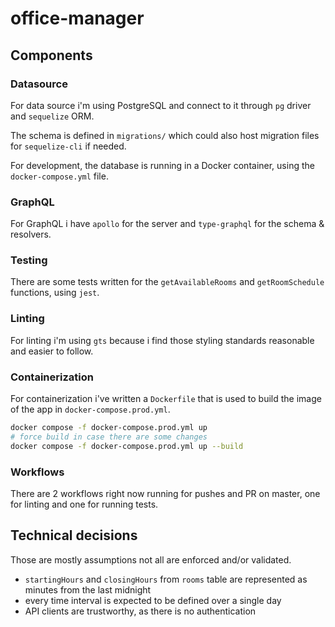 # office-manager

## Components

### Datasource

For data source i'm using PostgreSQL and connect to it through `pg` driver and `sequelize` ORM.

The schema is defined in `migrations/` which could also host migration files for `sequelize-cli` if needed.

For development, the database is running in a Docker container, using the `docker-compose.yml` file.

### GraphQL

For GraphQL i have `apollo` for the server and `type-graphql` for the schema & resolvers.

### Testing

There are some tests written for the `getAvailableRooms` and `getRoomSchedule` functions, using `jest`.

### Linting

For linting i'm using `gts` because i find those styling standards reasonable and easier to follow.

### Containerization

For containerization i've written a `Dockerfile` that is used to build the image of the app in `docker-compose.prod.yml`.

```bash
docker compose -f docker-compose.prod.yml up
# force build in case there are some changes
docker compose -f docker-compose.prod.yml up --build
```

### Workflows

There are 2 workflows right now running for pushes and PR on master, one for linting and one for running tests.

## Technical decisions

Those are mostly assumptions not all are enforced and/or validated.

- `startingHours` and `closingHours` from `rooms` table are represented as minutes from the last midnight
- every time interval is expected to be defined over a single day
- API clients are trustworthy, as there is no authentication
